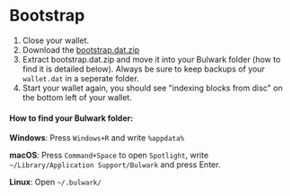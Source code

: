 # Bootstrap

1. Close your wallet.
2. Download the [bootstrap.dat.zip](https://github.com/bulwark-crypto/Bulwark/releases/latest)
3. Extract bootstrap.dat.zip and move it into your Bulwark folder (how to find it is detailed below). Always be sure to keep backups of your ```wallet.dat``` in a seperate folder.
4. Start your wallet again, you should see "indexing blocks from disc" on the bottom left of your wallet.

#### How to find your Bulwark folder:

 **Windows**: Press `Windows+R` and write `%appdata%`

 **macOS**: Press `Command+Space` to open `Spotlight`, write `~/Library/Application Support/Bulwark` and press Enter.

 **Linux**: Open `~/.bulwark/`
